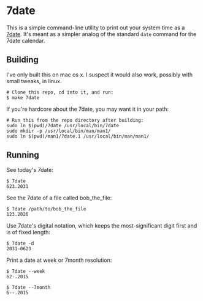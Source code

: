 # 7date

This is a simple command-line utility to print out your system time as a
[7date](http://tylerneylon.com/a/7date_spec/).
It's meant as a simpler analog of the standard `date` command for the 7date
calendar.

## Building

I've only built this on mac os x. I suspect it would also work, possibly with
small tweaks, in linux.

    # Clone this repo, cd into it, and run:
    $ make 7date

If you're hardcore about the 7date, you may want it in your path:

    # Run this from the repo directory after building:
    sudo ln $(pwd)/7date /usr/local/bin/7date
    sudo mkdir -p /usr/local/bin/man/man1/
    sudo ln $(pwd)/man1/7date.1 /usr/local/bin/man/man1/

## Running

See today's 7date:

    $ 7date
    623.2031

See the 7date of a file called bob_the_file:

    $ 7date /path/to/bob_the_file
    123.2026

Use 7date's digital notation, which keeps the most-significant digit first and
is of fixed length:

    $ 7date -d
    2031-0623

Print a date at week or 7month resolution:

    $ 7date --week
    62-.2015

    $ 7date --7month
    6--.2015

